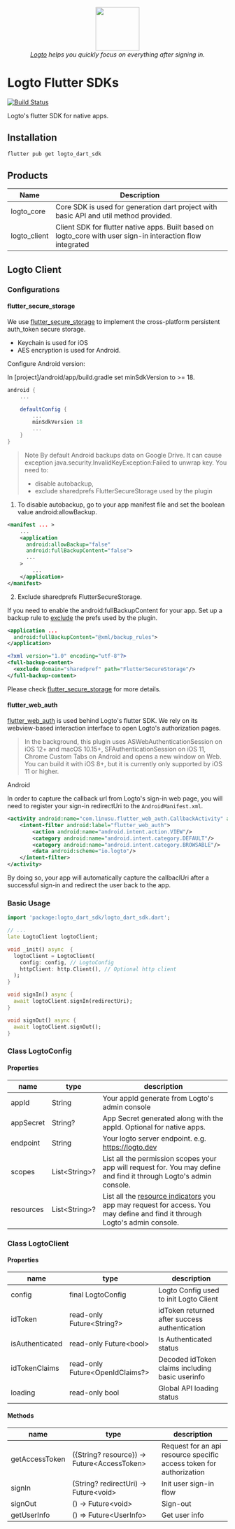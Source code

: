 <p align="center">
  <a href="https://logto.io" target="_blank" align="center" alt="Logto Logo">
      <img src="./logo.png" width="100">
  </a>
  <br/>
  <span><i><a href="https://logto.io" target="_blank">Logto</a> helps you quickly focus on everything after signing in.</i></span>
</p>

# Logto Flutter SDKs

[![Build Status](https://github.com/logto-io/kotlin/actions/workflows/main.yml/badge.svg)](https://github.com/logto-io/dart/actions/workflows/main.yml)

Logto's flutter SDK for native apps.

## Installation

```sh
flutter pub get logto_dart_sdk
```

## Products

| Name         | Description                                                                                                 |
| ------------ | ----------------------------------------------------------------------------------------------------------- |
| logto_core   | Core SDK is used for generation dart project with basic API and util method provided.                       |
| logto_client | Client SDK for flutter native apps. Built based on logto_core with user sign-in interaction flow integrated |

## Logto Client

### Configurations

#### flutter_secure_storage

We use [flutter_secure_storage](https://pub.dev/packages/flutter_secure_storage) to implement the cross-platform persistent auth_token secure storage.

- Keychain is used for iOS
- AES encryption is used for Android.

Configure Android version:

In [project]/android/app/build.gradle set minSdkVersion to >= 18.

```gradle
android {
    ...

    defaultConfig {
        ...
        minSdkVersion 18
        ...
    }
}

```

> Note By default Android backups data on Google Drive. It can cause exception java.security.InvalidKeyException:Failed to unwrap key. You need to:
>
> - disable autobackup,
> - exclude sharedprefs FlutterSecureStorage used by the plugin

1. To disable autobackup, go to your app manifest file and set the boolean value android:allowBackup.

```xml
<manifest ... >
    ...
    <application
      android:allowBackup="false"
      android:fullBackupContent="false">
      ...
    >
        ...
    </application>
</manifest>
```

2. Exclude sharedprefs FlutterSecureStorage.

If you need to enable the android:fullBackupContent for your app. Set up a backup rule to [exclude](https://developer.android.com/guide/topics/data/autobackup#IncludingFiles) the prefs used by the plugin.

```xml
<application ...
  android:fullBackupContent="@xml/backup_rules">
</application>
```

```xml
<?xml version="1.0" encoding="utf-8"?>
<full-backup-content>
  <exclude domain="sharedpref" path="FlutterSecureStorage"/>
</full-backup-content>
```

Please check [flutter_secure_storage](https://pub.dev/packages/flutter_secure_storage#configure-android-version) for more details.

#### flutter_web_auth

[flutter_web_auth](https://pub.dev/packages/flutter_appauth) is used behind Logto's flutter SDK. We rely on its webview-based interaction interface to open Logto's authorization pages.

> In the background, this plugin uses ASWebAuthenticationSession on iOS 12+ and macOS 10.15+, SFAuthenticationSession on iOS 11, Chrome Custom Tabs on Android and opens a new window on Web. You can build it with iOS 8+, but it is currently only supported by iOS 11 or higher.

Android

In order to capture the callback url from Logto's sign-in web page, you will need to register your sign-in redirectUri to the `AndroidManifest.xml`.

```xml
<activity android:name="com.linusu.flutter_web_auth.CallbackActivity" android:exported="false">
    <intent-filter android:label="flutter_web_auth">
        <action android:name="android.intent.action.VIEW"/>
        <category android:name="android.intent.category.DEFAULT"/>
        <category android:name="android.intent.category.BROWSABLE"/>
        <data android:scheme="io.logto"/>
    </intent-filter>
</activity>
```

By doing so, your app will automatically capture the callbaclUri after a successful sign-in and redirect the user back to the app.

### Basic Usage

```dart
import 'package:logto_dart_sdk/logto_dart_sdk.dart';

// ...
late LogtoClient logtoClient;

void _init() async  {
  logtoClient = LogtoClient(
    config: config, // LogtoConfig
    httpClient: http.Client(), // Optional http client
  );
}

void signIn() async {
  await logtoClient.signIn(redirectUri);
}

void signOut() async {
  await logtoClient.signOut();
}

```

### Class LogtoConfig

#### Properties

| name      | type                  | description                                                                                                                                                                    |
| --------- | --------------------- | ------------------------------------------------------------------------------------------------------------------------------------------------------------------------------ |
| appId     | String                | Your appId generate from Logto's admin console                                                                                                                                 |
| appSecret | String?               | App Secret generated along with the appId. Optional for native apps.                                                                                                           |
| endpoint  | String                | Your logto server endpoint. e.g. https://logto.dev                                                                                                                             |
| scopes    | List&#60;String&#62;? | List all the permission scopes your app will request for. You may define and find it through Logto's admin console.                                                            |
| resources | List&#60;String&#62;? | List all the [resource indicators](https://docs.logto.io/docs/references/resources/) you app may request for access. You may define and find it through Logto's admin console. |

### Class LogtoClient

#### Properties

| name            | type                                    | description                                     |
| --------------- | --------------------------------------- | ----------------------------------------------- |
| config          | final LogtoConfig                       | Logto Config used to init Logto Client          |
| idToken         | read-only Future&#60;String?&#62;       | idToken returned after success authentication   |
| isAuthenticated | read-only Future&#60;bool&#62;          | Is Authenticated status                         |
| idTokenClaims   | read-only Future&#60;OpenIdClaims?&#62; | Decoded idToken claims including basic userinfo |
| loading         | read-only bool                          | Global API loading status                       |

#### Methods

| name           | type                                                | description                                                         |
| -------------- | --------------------------------------------------- | ------------------------------------------------------------------- |
| getAccessToken | ({String? resource}) -> Future&#60;AccessToken&#62; | Request for an api resource specific access token for authorization |
| signIn         | (String? redirectUri) -> Future&#60;void&#62;       | Init user sign-in flow                                              |
| signOut        | () -> Future&#60;void&#62;                          | Sign-out                                                            |
| getUserInfo    | () => Future&#60;UserInfo&#62;                      | Get user info                                                       |
